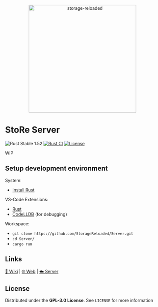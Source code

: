 <p align="center">
  <a href="https://github.com/StorageReloaded/Server">
    <img alt="storage-reloaded" width="350"
         src="https://raw.githubusercontent.com/StorageReloaded/Server/master/banner.svg?sanitize=true">
  </a>
</p>

# StoRe Server
![Rust Stable 1.52](https://img.shields.io/badge/Rust%20Stable-1.52-informational)
[![Rust CI](https://github.com/StorageReloaded/Server/actions/workflows/rust.yml/badge.svg)](https://github.com/StorageReloaded/Server/actions/workflows/rust.yml)
[![License](https://img.shields.io/github/license/StorageReloaded/Server)](https://github.com/StorageReloaded/Server/blob/master/LICENSE) 

WIP

## Setup development environment
System:
* [Install Rust](https://rustup.rs)

VS-Code Extensions:
* [Rust](https://marketplace.visualstudio.com/items?itemName=rust-lang.rust)
* [CodeLLDB](https://marketplace.visualstudio.com/items?itemName=vadimcn.vscode-lldb) (for debugging)

Workspace:
* ``git clone https://github.com/StorageReloaded/Server.git``
* ``cd Server/``
* ``cargo run``


## Links
[:book: Wiki](https://github.com/StorageReloaded/StoRe/wiki)
|
[:globe_with_meridians: Web](https://github.com/StorageReloaded/Web)
|
[:cloud: Server](https://github.com/StorageReloaded/Server)

## License
Distributed under the **GPL-3.0 License**. See ``LICENSE`` for more information
